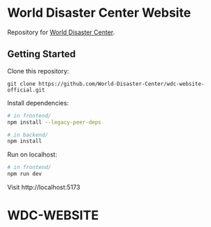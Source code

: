 # World Disaster Center Website

Repository for [World Disaster Center](https://www.worlddisastercenter.org/).

## Getting Started

Clone this repository:

`git clone https://github.com/World-Disaster-Center/wdc-website-official.git`

Install dependencies:

```bash
# in frontend/
npm install --legacy-peer-deps

# in backend/
npm install
```

Run on localhost:

```bash
# in frontend/
npm run dev
```

Visit http://localhost:5173
# WDC-WEBSITE
